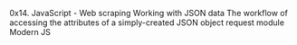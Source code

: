 0x14. JavaScript - Web scraping
Working with JSON data
The workflow of accessing the attributes of a simply-created JSON object 
request module
Modern JS
